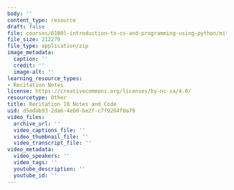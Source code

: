 ```yaml
---
body: ''
content_type: resource
draft: false
file: courses/6100l-introduction-to-cs-and-programming-using-python/mit6_100l_f22_rec10.zip
file_size: 212279
file_type: application/zip
image_metadata:
  caption: ''
  credit: ''
  image-alt: ''
learning_resource_types:
- Recitation Notes
license: https://creativecommons.org/licenses/by-nc-sa/4.0/
resourcetype: Other
title: Recitation 10 Notes and Code
uid: d5edab93-2da6-4eb0-be2f-c7f9264f0a79
video_files:
  archive_url: ''
  video_captions_file: ''
  video_thumbnail_file: ''
  video_transcript_file: ''
video_metadata:
  video_speakers: ''
  video_tags: ''
  youtube_description: ''
  youtube_id: ''
---
```

